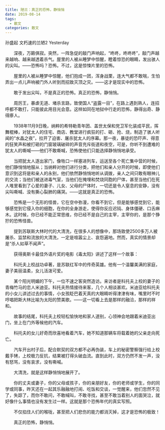 ```yaml
---
title: 陋兰：真正的恐怖，静悄悄
date: 2019-08-14
tags:
  - 散文
categories: 散文
---
```


孙盛起 文朽速的兰陋2 Yesterday

　　深夜，万籁俱寂。突然，一阵急促的敲门声响起，“咚咚，咚咚咚”，敲门声越来越响、越来越透着杀气。屋里的人被从睡梦中惊醒，瞪着惊恐的眼睛，发出骇人的尖叫。——恐怖吗？恐怖。不过，这是惊悚片里的恐怖。

　　屋里的人被从睡梦中惊醒，他们抱成一团，浑身战栗，连大气都不敢喘，生怕弄出一点儿声响被门外人听到而招致灭顶之灾。——这才是现实中的恐怖。

　　敢于发出尖叫，不是真正的恐怖。真正的恐怖，静悄悄。

　　周厉王，暴虐无道、堵杀言路，致使国人“盗露一目”，在路上遇到熟人，连招呼都不敢打，只能彼此用目光会意。这样如同在地狱中行走的恐怖，静得出奇、静得瘆人。

　　1938年11月9日晚，纳粹的希特勒青年团、盖世太保和党卫军化装成平民，挥舞棍棒，对犹太人的住宅、商店、教堂进行疯狂的打、砸、抢、烧，制造了骇人听闻的“水晶之夜”，拉开了迫害、屠杀犹太人的序幕。那一夜，暴徒的恐吓声、得意的狂笑声和被打砸的门窗玻璃破碎的声音充斥街道和夜空，可是，你听不到遭难的犹太人的嘶喊——他们不敢嘶喊，恐怖使他们只能选择静悄悄地承受。

　　当把犹太人逐出家门，像牲口一样塞进列车，运送至各个死亡集中营的时候，他们静悄悄地服从；当纳粹对他们进行分类，把他们和亲人分开的时候，即使他们意识到这将是和亲人的永别，他们依然静悄悄地听从调拨，亲人之间只敢有眼神儿的交流；当他们被送进毒气室，当他们在掩埋和焚烧同胞的尸体，甚至当他们在死人堆里看到了心爱的妻子、儿女、父母的尸体时，一切还是令人窒息的安静，没有尖叫嘶喊、没有撕心裂肺的痛哭。——这就是真正的恐怖。

　　恐怖是一个无形的怪兽，它在空中弥漫，你看不到它，但是能够感觉到它，能够感觉到它侵入你的细胞，在你的全身游走，使得你反应迟钝、身体僵硬、口舌麻木。这时候，你已经不能正常思维，你已经不是自己的主宰，主宰你的，是那个狰狞的恐怖怪兽。

　　提到苏联斯大林时代的大清洗，在很多人的想像中，那场致使2500多万人被屠杀、监禁和流放的大清洗，一定是喧嚣尘上、哀怨遍地。然而，真实的情景却是“杀人如草不闻声”。

　　获得奥斯卡最佳外语片奖的电影《毒太阳》讲述了这样一个故事：

　　科托夫上校战功卓著，是苏联红军中的传奇英雄。他有一个温馨美满的家庭，妻子美丽温柔，女儿活泼可爱。

　　某个阳光明媚的下午，一位不速之客突然造访。来访者是科托夫上校的妻子的青梅竹马的恋人米迪亚。科托夫热情接待来客，几个人相谈甚欢。米迪亚给科托夫的小女儿讲述过去的事情，小女孩眨巴着天真的大眼睛听得津津有味，嘴里时不时哼唱把斯大林比喻为太阳的赞美歌。——这一切看上去是那样的融洽，那样的祥和。

　　故事的结尾，科托夫上校轻松愉快地和家人道别，心领神会地跟着米迪亚出门，坐上在门外等候他的汽车。

　　科托夫的女儿好奇而欣喜地看着汽车，她不知道那辆车将载着她的父亲走向死亡。

　　汽车开出村子后，配合默契的双方都不必再伪装，车上的秘密警察强行给上校戴手铐，上校极力反抗，结果被打得头破血流。直到此时，双方仍然不发一声，没有怒骂，没有哀求，没有嘶喊。

　　大清洗，就是这样静悄悄地展开了。

　　你的丈夫或妻子，你的父母或孩子，你的亲朋好友，你的老师或学生，你的同学或同事，昨天还在一起其乐融融地打闹、吃饭和交谈，一觉醒来，他们忽然不见了，失踪了，而你不敢问，不敢喊叫，不敢寻找，甚至不敢当着别人的面哭泣，就好像什么事情也没有发生过一样。这就是那个恐怖年代的真实写照。

　　不仅掐住人们的喉咙，甚至把人们悲伤的能力都消灭掉，这才是恐怖的极致！

　　真正的恐怖，静悄悄。

